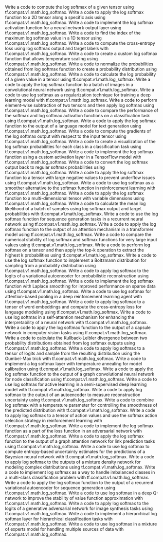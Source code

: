 Write a code to compute the log softmax of a given tensor using tf.compat.v1.math.log_softmax.
Write a code to apply the log softmax function to a 2D tensor along a specific axis using tf.compat.v1.math.log_softmax.
Write a code to implement the log softmax activation function for a neural network output layer using tf.compat.v1.math.log_softmax.
Write a code to find the index of the maximum log softmax value in a 1D tensor using tf.compat.v1.math.log_softmax.
Write a code to compute the cross-entropy loss using log softmax output and target labels with tf.compat.v1.math.log_softmax.
Write a code to create a custom log softmax function that allows temperature scaling using tf.compat.v1.math.log_softmax.
Write a code to normalize the probabilities obtained from log softmax function to create a probability distribution using tf.compat.v1.math.log_softmax.
Write a code to calculate the log probability of a given value in a tensor using tf.compat.v1.math.log_softmax.
Write a code to apply the log softmax function to a batch of images in a convolutional neural network using tf.compat.v1.math.log_softmax.
Write a code to use log softmax as a regularization technique for training a deep learning model with tf.compat.v1.math.log_softmax.
Write a code to perform element-wise subtraction of two tensors and then apply log softmax using tf.compat.v1.math.log_softmax.
Write a code to compare the performance of the softmax and log softmax activation functions on a classification task using tf.compat.v1.math.log_softmax.
Write a code to apply the log softmax function to the output of a language model for text generation using tf.compat.v1.math.log_softmax.
Write a code to compute the gradients of the log softmax output with respect to the input tensor using tf.compat.v1.math.log_softmax.
Write a code to create a visualization of the log softmax probabilities for each class in a classification task using tf.compat.v1.math.log_softmax.
Write a code to implement the log softmax function using a custom activation layer in a TensorFlow model with tf.compat.v1.math.log_softmax.
Write a code to convert the log softmax output back to regular softmax probabilities using tf.compat.v1.math.log_softmax.
Write a code to apply the log softmax function to a tensor with large negative values to prevent underflow issues using tf.compat.v1.math.log_softmax.
Write a code to use log softmax as a smoother alternative to the softmax function in reinforcement learning with tf.compat.v1.math.log_softmax.
Write a code to apply the log softmax function to a multi-dimensional tensor with variable dimensions using tf.compat.v1.math.log_softmax.
Write a code to calculate the mean log likelihood of a batch of samples using log softmax output and target probabilities with tf.compat.v1.math.log_softmax.
Write a code to use the log softmax function for sequence generation tasks in a recurrent neural network using tf.compat.v1.math.log_softmax.
Write a code to apply the log softmax function to the output of an attention mechanism in a transformer model using tf.compat.v1.math.log_softmax.
Write a code to compare the numerical stability of log softmax and softmax functions for very large input values using tf.compat.v1.math.log_softmax.
Write a code to perform log softmax on a tensor and then apply the top-k operation to extract the highest k probabilities using tf.compat.v1.math.log_softmax.
Write a code to use the log softmax function to implement a Boltzmann distribution for sampling from a probability distribution using tf.compat.v1.math.log_softmax.
Write a code to apply log softmax to the logits of a variational autoencoder for probabilistic reconstruction using tf.compat.v1.math.log_softmax.
Write a code to implement the log softmax function with Laplace smoothing for improved performance on sparse data using tf.compat.v1.math.log_softmax.
Write a code to use log softmax for attention-based pooling in a deep reinforcement learning agent with tf.compat.v1.math.log_softmax.
Write a code to apply log softmax to a tensor of word embeddings and compute the cross-entropy loss for language modeling using tf.compat.v1.math.log_softmax.
Write a code to use log softmax in a self-attention mechanism for enhancing the interpretability of a neural network with tf.compat.v1.math.log_softmax.
Write a code to apply the log softmax function to the output of a capsule network in computer vision tasks using tf.compat.v1.math.log_softmax.
Write a code to calculate the Kullback-Leibler divergence between two probability distributions obtained from log softmax outputs using tf.compat.v1.math.log_softmax.
Write a code to apply log softmax to a tensor of logits and sample from the resulting distribution using the Gumbel-Max trick with tf.compat.v1.math.log_softmax.
Write a code to implement a log softmax layer with temperature annealing for model calibration using tf.compat.v1.math.log_softmax.
Write a code to apply the log softmax function to the output of a graph convolutional neural network for node classification using tf.compat.v1.math.log_softmax.
Write a code to use log softmax for active learning in a semi-supervised deep learning model with tf.compat.v1.math.log_softmax.
Write a code to apply log softmax to the output of an autoencoder to measure reconstruction uncertainty using tf.compat.v1.math.log_softmax.
Write a code to combine log softmax with a temperature parameter for controlling the smoothness of the predicted distribution with tf.compat.v1.math.log_softmax.
Write a code to apply log softmax to a tensor of action values and use the softmax action selection strategy in reinforcement learning with tf.compat.v1.math.log_softmax.
Write a code to implement the log softmax function as a part of the loss function in an adversarial network with tf.compat.v1.math.log_softmax.
Write a code to apply the log softmax function to the output of a graph attention network for link prediction tasks using tf.compat.v1.math.log_softmax.
Write a code to use log softmax to compute entropy-based uncertainty estimates for the predictions of a Bayesian neural network with tf.compat.v1.math.log_softmax.
Write a code to apply log softmax to the outputs of a mixture density network for modeling complex distributions using tf.compat.v1.math.log_softmax.
Write a code to implement log softmax as a way to handle imbalanced classes in a multi-class classification problem with tf.compat.v1.math.log_softmax.
Write a code to apply the log softmax function to the output of a recurrent variational autoencoder for sequence generation using tf.compat.v1.math.log_softmax.
Write a code to use log softmax in a deep Q-network to improve the stability of value function approximation with tf.compat.v1.math.log_softmax.
Write a code to apply log softmax to the logits of a generative adversarial network for image synthesis tasks using tf.compat.v1.math.log_softmax.
Write a code to implement a hierarchical log softmax layer for hierarchical classification tasks with tf.compat.v1.math.log_softmax.
Write a code to use log softmax in a mixture of experts model for handling multiple sources of data with tf.compat.v1.math.log_softmax.